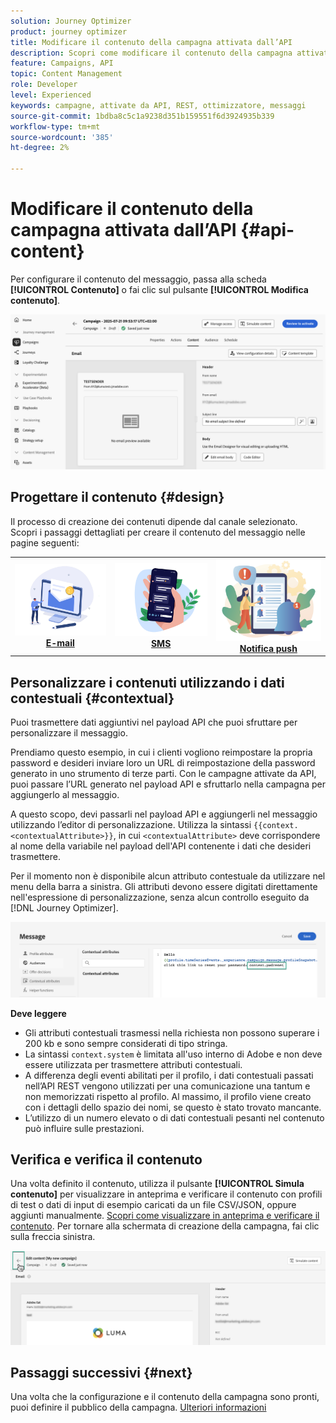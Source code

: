 ```yaml
---
solution: Journey Optimizer
product: journey optimizer
title: Modificare il contenuto della campagna attivata dall’API
description: Scopri come modificare il contenuto della campagna attivata da API.
feature: Campaigns, API
topic: Content Management
role: Developer
level: Experienced
keywords: campagne, attivate da API, REST, ottimizzatore, messaggi
source-git-commit: 1bdba8c5c1a9238d351b159551f6d3924935b339
workflow-type: tm+mt
source-wordcount: '385'
ht-degree: 2%

---
```



# Modificare il contenuto della campagna attivata dall’API {#api-content}

Per configurare il contenuto del messaggio, passa alla scheda **[!UICONTROL Contenuto]** o fai clic sul pulsante **[!UICONTROL Modifica contenuto]**.

![](assets/campaign-content.png)

## Progettare il contenuto {#design}

Il processo di creazione dei contenuti dipende dal canale selezionato. Scopri i passaggi dettagliati per creare il contenuto del messaggio nelle pagine seguenti:

<table style="table-layout:fixed"><tr style="border: 0;">
<td><a href="../email/create-email.md"><img alt="e-mail" src="../channels/assets/do-not-localize/email.png"></a>
<div align="center"><a href="../email/create-email.md"><strong>E-mail</strong></a></div></td>
<td><a href="../sms/create-sms.md"><img alt="SMS" src="../channels/assets/do-not-localize/sms.png"></a>
<div align="center"><a href="../sms/create-sms.md"><strong>SMS</strong></a></div></td>
<td><a href="../push/create-push.md"><img alt="push" src="../channels/assets/do-not-localize/push.png"></a>
<div align="center"><a href="../push/create-push.md"><strong>Notifica push</strong></a></div></td>
</tr></table>

## Personalizzare i contenuti utilizzando i dati contestuali {#contextual}

Puoi trasmettere dati aggiuntivi nel payload API che puoi sfruttare per personalizzare il messaggio.

Prendiamo questo esempio, in cui i clienti vogliono reimpostare la propria password e desideri inviare loro un URL di reimpostazione della password generato in uno strumento di terze parti. Con le campagne attivate da API, puoi passare l’URL generato nel payload API e sfruttarlo nella campagna per aggiungerlo al messaggio.

A questo scopo, devi passarli nel payload API e aggiungerli nel messaggio utilizzando l’editor di personalizzazione. Utilizza la sintassi `{{context.<contextualAttribute>}}`, in cui `<contextualAttribute>` deve corrispondere al nome della variabile nel payload dell&#39;API contenente i dati che desideri trasmettere.

Per il momento non è disponibile alcun attributo contestuale da utilizzare nel menu della barra a sinistra. Gli attributi devono essere digitati direttamente nell&#39;espressione di personalizzazione, senza alcun controllo eseguito da [!DNL Journey Optimizer].

![](assets/api-triggered-context.png)

**Deve leggere**

* Gli attributi contestuali trasmessi nella richiesta non possono superare i 200 kb e sono sempre considerati di tipo stringa.
* La sintassi `context.system` è limitata all&#39;uso interno di Adobe e non deve essere utilizzata per trasmettere attributi contestuali.
* A differenza degli eventi abilitati per il profilo, i dati contestuali passati nell’API REST vengono utilizzati per una comunicazione una tantum e non memorizzati rispetto al profilo. Al massimo, il profilo viene creato con i dettagli dello spazio dei nomi, se questo è stato trovato mancante.
* L’utilizzo di un numero elevato o di dati contestuali pesanti nel contenuto può influire sulle prestazioni.

## Verifica e verifica il contenuto

Una volta definito il contenuto, utilizza il pulsante **[!UICONTROL Simula contenuto]** per visualizzare in anteprima e verificare il contenuto con profili di test o dati di input di esempio caricati da un file CSV/JSON, oppure aggiunti manualmente. [Scopri come visualizzare in anteprima e verificare il contenuto](../content-management/preview-test.md). Per tornare alla schermata di creazione della campagna, fai clic sulla freccia sinistra.

![](assets/create-campaign-design.png)

## Passaggi successivi {#next}

Una volta che la configurazione e il contenuto della campagna sono pronti, puoi definire il pubblico della campagna. [Ulteriori informazioni](api-triggered-campaign-audience.md)
